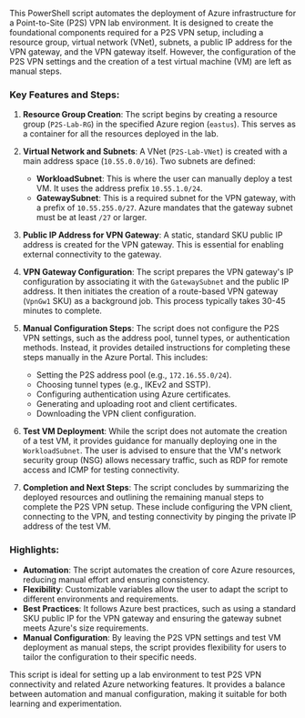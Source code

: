 This PowerShell script automates the deployment of Azure infrastructure for a Point-to-Site (P2S) VPN lab environment. It is designed to create the foundational components required for a P2S VPN setup, including a resource group, virtual network (VNet), subnets, a public IP address for the VPN gateway, and the VPN gateway itself. However, the configuration of the P2S VPN settings and the creation of a test virtual machine (VM) are left as manual steps.

### Key Features and Steps:

1. **Resource Group Creation**: The script begins by creating a resource group (`P2S-Lab-RG`) in the specified Azure region (`eastus`). This serves as a container for all the resources deployed in the lab.

2. **Virtual Network and Subnets**: A VNet (`P2S-Lab-VNet`) is created with a main address space (`10.55.0.0/16`). Two subnets are defined:
   - **WorkloadSubnet**: This is where the user can manually deploy a test VM. It uses the address prefix `10.55.1.0/24`.
   - **GatewaySubnet**: This is a required subnet for the VPN gateway, with a prefix of `10.55.255.0/27`. Azure mandates that the gateway subnet must be at least `/27` or larger.

3. **Public IP Address for VPN Gateway**: A static, standard SKU public IP address is created for the VPN gateway. This is essential for enabling external connectivity to the gateway.

4. **VPN Gateway Configuration**: The script prepares the VPN gateway's IP configuration by associating it with the `GatewaySubnet` and the public IP address. It then initiates the creation of a route-based VPN gateway (`VpnGw1` SKU) as a background job. This process typically takes 30-45 minutes to complete.

5. **Manual Configuration Steps**: The script does not configure the P2S VPN settings, such as the address pool, tunnel types, or authentication methods. Instead, it provides detailed instructions for completing these steps manually in the Azure Portal. This includes:
   - Setting the P2S address pool (e.g., `172.16.55.0/24`).
   - Choosing tunnel types (e.g., IKEv2 and SSTP).
   - Configuring authentication using Azure certificates.
   - Generating and uploading root and client certificates.
   - Downloading the VPN client configuration.

6. **Test VM Deployment**: While the script does not automate the creation of a test VM, it provides guidance for manually deploying one in the `WorkloadSubnet`. The user is advised to ensure that the VM's network security group (NSG) allows necessary traffic, such as RDP for remote access and ICMP for testing connectivity.

7. **Completion and Next Steps**: The script concludes by summarizing the deployed resources and outlining the remaining manual steps to complete the P2S VPN setup. These include configuring the VPN client, connecting to the VPN, and testing connectivity by pinging the private IP address of the test VM.

### Highlights:
- **Automation**: The script automates the creation of core Azure resources, reducing manual effort and ensuring consistency.
- **Flexibility**: Customizable variables allow the user to adapt the script to different environments and requirements.
- **Best Practices**: It follows Azure best practices, such as using a standard SKU public IP for the VPN gateway and ensuring the gateway subnet meets Azure's size requirements.
- **Manual Configuration**: By leaving the P2S VPN settings and test VM deployment as manual steps, the script provides flexibility for users to tailor the configuration to their specific needs.

This script is ideal for setting up a lab environment to test P2S VPN connectivity and related Azure networking features. It provides a balance between automation and manual configuration, making it suitable for both learning and experimentation.

